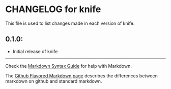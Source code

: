 # CHANGELOG for knife

This file is used to list changes made in each version of knife.

## 0.1.0:

* Initial release of knife

- - -
Check the [Markdown Syntax Guide](http://daringfireball.net/projects/markdown/syntax) for help with Markdown.

The [Github Flavored Markdown page](http://github.github.com/github-flavored-markdown/) describes the differences between markdown on github and standard markdown.
